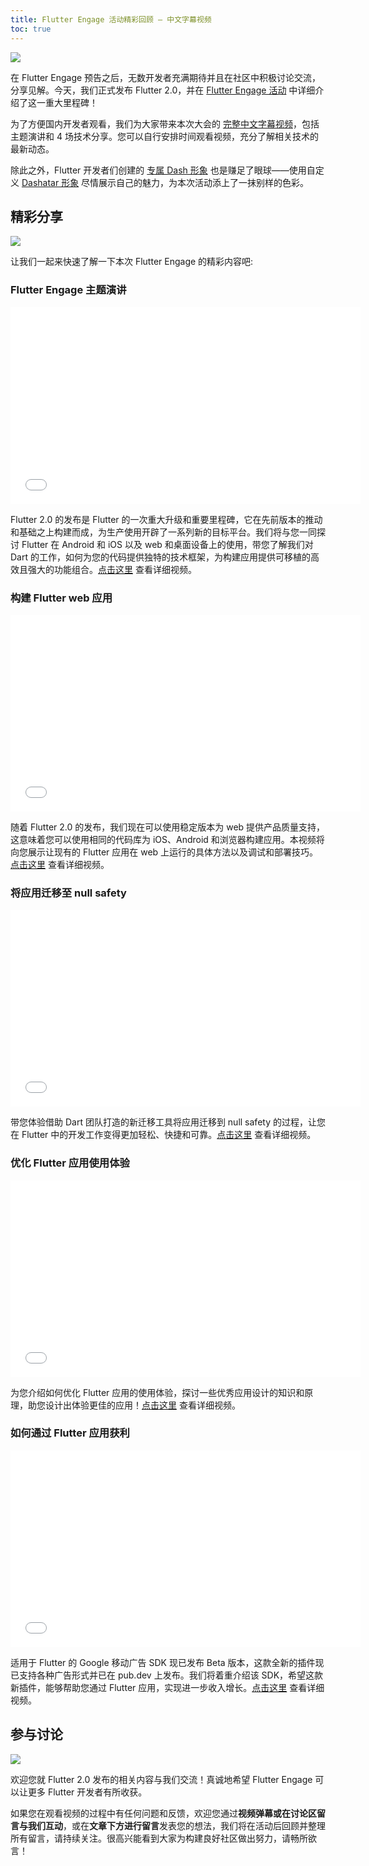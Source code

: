 ```yaml
---
title: Flutter Engage 活动精彩回顾 — 中文字幕视频
toc: true
---
```


![](https://devrel.andfun.cn/devrel/posts/2021/03/21051eef2d1ac.png)

在 Flutter Engage 预告之后，无数开发者充满期待并且在社区中积极讨论交流，分享见解。今天，我们正式发布 Flutter 2.0，并在 [Flutter Engage 活动](https://events.flutter.dev/) 中详细介绍了这一重大里程碑！

为了方便国内开发者观看，我们为大家带来本次大会的 [完整中文字幕视频](https://www.bilibili.com/medialist/play/ml1195151358/)，包括主题演讲和 4 场技术分享。您可以自行安排时间观看视频，充分了解相关技术的最新动态。

除此之外，Flutter 开发者们创建的 [专属 Dash 形象](https://mp.weixin.qq.com/s/19QNVFINNQbJNthNdTo75w) 也是赚足了眼球——使用自定义 [Dashatar 形象](https://dashatar.flutter.cn/#/) 尽情展示自己的魅力，为本次活动添上了一抹别样的色彩。

## 精彩分享

![](https://devrel.andfun.cn/devrel/posts/2021/03/f0a76e3ccd730.jpg)

让我们一起来快速了解一下本次 Flutter Engage 的精彩内容吧:

### Flutter Engage 主题演讲

<iframe width="560" height="315" src="//player.bilibili.com/player.html?aid=459378178&bvid=BV125411N7AU&cid=305744087&page=1&autoplay=false" frameborder="0" allow="accelerometer; autoplay; encrypted-media; gyroscope; picture-in-picture" allowfullscreen></iframe>

Flutter 2.0 的发布是 Flutter 的一次重大升级和重要里程碑，它在先前版本的推动和基础之上构建而成，为生产使用开辟了一系列新的目标平台。我们将与您一同探讨 Flutter 在 Android 和 iOS 以及 web 和桌面设备上的使用，带您了解我们对 Dart 的工作，如何为您的代码提供独特的技术框架，为构建应用提供可移植的高效且强大的功能组合。[点击这里](https://www.bilibili.com/video/BV125411N7AU) 查看详细视频。

### 构建 Flutter web 应用

<iframe width="560" height="315" src="//player.bilibili.com/player.html?aid=246950294&bvid=BV1Jv411h7x6&cid=305745348&page=1&autoplay=false" frameborder="0" allow="accelerometer; autoplay; encrypted-media; gyroscope; picture-in-picture" allowfullscreen></iframe>

随着 Flutter 2.0 的发布，我们现在可以使用稳定版本为 web 提供产品质量支持，这意味着您可以使用相同的代码库为 iOS、Android 和浏览器构建应用。本视频将向您展示让现有的 Flutter 应用在 web 上运行的具体方法以及调试和部署技巧。[点击这里](https://www.bilibili.com/video/BV1Jv411h7x6) 查看详细视频。

### 将应用迁移至 null safety

<iframe width="560" height="315" src="//player.bilibili.com/player.html?aid=799460080&bvid=BV1sy4y1a7SA&cid=305745798&page=1&autoplay=false" scrolling="no" border="0" frameborder="no" framespacing="0" allowfullscreen="true" width="560" height="315"> </iframe>

带您体验借助 Dart 团队打造的新迁移工具将应用迁移到 null safety 的过程，让您在 Flutter 中的开发工作变得更加轻松、快捷和可靠。[点击这里](https://www.bilibili.com/video/BV1sy4y1a7SA) 查看详细视频。

### 优化 Flutter 应用使用体验

<iframe width="560" height="315" src="//player.bilibili.com/player.html?aid=289390157&bvid=BV1tf4y167v5&cid=305746482&page=1&autoplay=false" scrolling="no" border="0" frameborder="no" framespacing="0" allowfullscreen="true" width="560" height="315"> </iframe>

为您介绍如何优化 Flutter 应用的使用体验，探讨一些优秀应用设计的知识和原理，助您设计出体验更佳的应用！[点击这里](https://www.bilibili.com/video/BV1tf4y167v5) 查看详细视频。

### 如何通过 Flutter 应用获利

<iframe width="560" height="315" src="//player.bilibili.com/player.html?aid=289460171&bvid=BV1Vf4y147Er&cid=305747760&page=1&autoplay=false" scrolling="no" border="0" frameborder="no" framespacing="0" allowfullscreen="true" width="560" height="315"> </iframe>

适用于 Flutter 的 Google 移动广告 SDK 现已发布 Beta 版本，这款全新的插件现已支持各种广告形式并已在 pub.dev 上发布。我们将着重介绍该 SDK，希望这款新插件，能够帮助您通过 Flutter 应用，实现进一步收入增长。[点击这里](https://www.bilibili.com/video/BV1Vf4y147Er) 查看详细视频。

## 参与讨论

![](https://devrel.andfun.cn/devrel/posts/2021/03/c7f8c04d839b4.png)

欢迎您就 Flutter 2.0 发布的相关内容与我们交流！真诚地希望 Flutter Engage 可以让更多 Flutter 开发者有所收获。

如果您在观看视频的过程中有任何问题和反馈，欢迎您通过**视频弹幕或在讨论区留言与我们互动**，或在**文章下方进行留言**发表您的想法，我们将在活动后回顾并整理所有留言，请持续关注。很高兴能看到大家为构建良好社区做出努力，请畅所欲言！